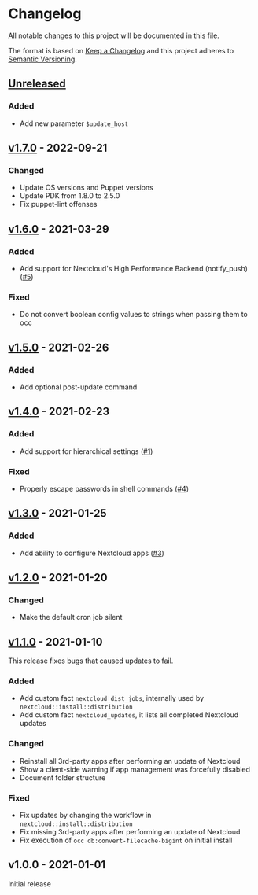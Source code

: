 # Changelog

All notable changes to this project will be documented in this file.

The format is based on [Keep a Changelog](http://keepachangelog.com/en/1.0.0/)
and this project adheres to [Semantic Versioning](http://semver.org/spec/v2.0.0.html).

## [Unreleased]

### Added
* Add new parameter `$update_host`

## [v1.7.0] - 2022-09-21

### Changed
* Update OS versions and Puppet versions
* Update PDK from 1.8.0 to 2.5.0
* Fix puppet-lint offenses

## [v1.6.0] - 2021-03-29

### Added
* Add support for Nextcloud's High Performance Backend (notify_push) ([#5])

### Fixed
* Do not convert boolean config values to strings when passing them to occ

## [v1.5.0] - 2021-02-26

### Added
* Add optional post-update command

## [v1.4.0] - 2021-02-23

### Added
* Add support for hierarchical settings ([#1])

### Fixed
* Properly escape passwords in shell commands ([#4])

## [v1.3.0] - 2021-01-25

### Added
* Add ability to configure Nextcloud apps ([#3])

## [v1.2.0] - 2021-01-20

### Changed
* Make the default cron job silent

## [v1.1.0] - 2021-01-10
This release fixes bugs that caused updates to fail.

### Added
* Add custom fact `nextcloud_dist_jobs`, internally used by `nextcloud::install::distribution`
* Add custom fact `nextcloud_updates`, it lists all completed Nextcloud updates

### Changed
* Reinstall all 3rd-party apps after performing an update of Nextcloud
* Show a client-side warning if app management was forcefully disabled
* Document folder structure

### Fixed
* Fix updates by changing the workflow in `nextcloud::install::distribution`
* Fix missing 3rd-party apps after performing an update of Nextcloud
* Fix execution of `occ db:convert-filecache-bigint` on initial install

## v1.0.0 - 2021-01-01
Initial release

[Unreleased]: https://github.com/markt-de/puppet-nextcloud/compare/v1.7.0...HEAD
[v1.7.0]: https://github.com/markt-de/puppet-nextcloud/compare/v1.6.0...v1.7.0
[v1.6.0]: https://github.com/markt-de/puppet-nextcloud/compare/v1.5.0...v1.6.0
[v1.5.0]: https://github.com/markt-de/puppet-nextcloud/compare/v1.4.0...v1.5.0
[v1.4.0]: https://github.com/markt-de/puppet-nextcloud/compare/v1.3.0...v1.4.0
[v1.3.0]: https://github.com/markt-de/puppet-nextcloud/compare/v1.2.0...v1.3.0
[v1.2.0]: https://github.com/markt-de/puppet-nextcloud/compare/v1.1.0...v1.2.0
[v1.1.0]: https://github.com/markt-de/puppet-nextcloud/compare/v1.0.0...v1.1.0
[#5]: https://github.com/markt-de/puppet-nextcloud/pull/5
[#4]: https://github.com/markt-de/puppet-nextcloud/pull/4
[#3]: https://github.com/markt-de/puppet-nextcloud/pull/3
[#1]: https://github.com/markt-de/puppet-nextcloud/pull/1
